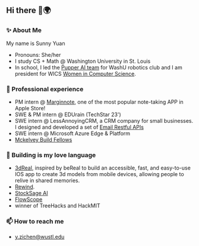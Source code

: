 ## Hi there 👋🌍

### ✨ About Me

My name is Sunny Yuan
- Pronouns: She/her
- I study CS + Math @ Washington University in St. Louis
- In school, I led the [Pupper AI team](https://washurobotics.com/Projects/pupper) for WashU robotics club and I am president for WICS [Women in Computer Science](https://www.wics.wustl.edu/). 

### 🔭 Professional experience
- PM intern @ [Marginnote](https://www.marginnote.com/), one of the most popular note-taking APP in Apple Store!
- SWE & PM intern @ EDUrain (TechStar 23')
- SWE intern @ LessAnnoyingCRM, a CRM company for small businesses. I designed and developed a set of [Email Restful APIs](https://account.lessannoyingcrm.com/api_docs/v2/Core_Functions/Emails)
- SWE intern @ Microsoft Azure Edge & Platform
-  [Mckelvey Build Fellows](https://www.mckelveyfellowship.com/)


### 🌱 Building is my love language
- [3dReal](https://devpost.com/software/3dreal), inspired by beReal to build an accessible, fast, and easy-to-use IOS app to create 3d models from mobile devices, allowing people to relive in shared memories.
- [Rewind](https://github.com/rachruby/HackMIT2024).
- [StockSage AI](https://devpost.com/software/fintech-crypto)
- [FlowScope](https://devpost.com/software/flowscope-global-dynamics-visualizer)
- winner of TreeHacks and HackMIT


### 📫 How to reach me
 - [y.zichen@wustl.edu](mailto:y.zichen@wustl.edu)
<!--
**ZichenYuan/ZichenYuan** is a ✨ _special_ ✨ repository because its `README.md` (this file) appears on your GitHub profile.

Here are some ideas to get you started:

- 🔭 I’m currently working on ...
- 🌱 I’m currently learning ...
- 👯 I’m looking to collaborate on ...
- 🤔 I’m looking for help with ...
- 💬 Ask me about ...
- 📫 How to reach me: ...
- 😄 Pronouns: ...
- ⚡ Fun fact: ...
-->
